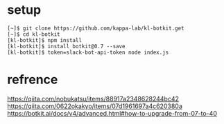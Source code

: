# setup

```
[~]$ git clone https://github.com/kappa-lab/kl-botkit.get
[~]$ cd kl-botkit
[kl-botkit]$ npm install
[kl-botkit]$ install botkit@0.7 --save
[kl-botkit]$ token=slack-bot-api-token node index.js
```

# refrence
https://qiita.com/nobukatsu/items/88917a2348628244bc42
https://qiita.com/0622okakyo/items/07d1961697a4c620380a
https://botkit.ai/docs/v4/advanced.html#how-to-upgrade-from-07-to-40
